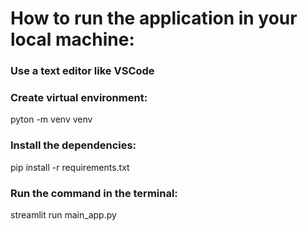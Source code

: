 # How to run the application in your local machine:

### Use a text editor like VSCode

### Create virtual environment:

pyton -m venv venv

### Install the dependencies:

pip install -r requirements.txt

### Run the command in the terminal:

streamlit run main_app.py